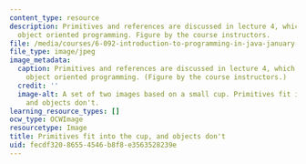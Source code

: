 ```yaml
---
content_type: resource
description: Primitives and references are discussed in lecture 4, which introduces
  object oriented programming. Figure by the course instructors.
file: /media/courses/6-092-introduction-to-programming-in-java-january-iap-2010/fecdf32086554546b8f8e3563528239e_6-092iap10.jpg
file_type: image/jpeg
image_metadata:
  caption: Primitives and references are discussed in lecture 4, which introduces
    object oriented programming. (Figure by the course instructors.)
  credit: ''
  image-alt: A set of two images based on a small cup. Primitives fit into the cup,
    and objects don't.
learning_resource_types: []
ocw_type: OCWImage
resourcetype: Image
title: Primitives fit into the cup, and objects don't
uid: fecdf320-8655-4546-b8f8-e3563528239e
---
```


